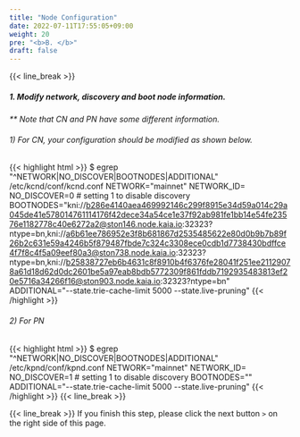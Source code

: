 ```yaml
---
title: "Node Configuration"
date: 2022-07-11T17:55:05+09:00
weight: 20
pre: "<b>B. </b>"
draft: false
---
```


{{< line_break >}}
##### 1. Modify network, discovery and boot node information.
_** Note that CN and PN have some different information._

###### 1) For CN, your configuration should be modified as shown below.
{{< highlight html >}}
$ egrep "^NETWORK|NO_DISCOVER|BOOTNODES|ADDITIONAL" /etc/kcnd/conf/kcnd.conf
NETWORK="mainnet"
NETWORK_ID=
NO_DISCOVER=0 # setting 1 to disable discovery
BOOTNODES="kni://b286e4140aea469992146c299f8915e34d59a014c29a045de41e578014761114176f42dece34a54ce1e37f92ab981fe1bb14e54fe23576e1182778c40e6272a2@ston146.node.kaia.io:32323?ntype=bn,kni://a6b61ee786952e3f8b681867d2535485622e80d0b9b7b89f26b2c631e59a4246b5f879487fbde7c324c3308ece0cdb1d7738430bdffce4f7f8c4f5a09eef80a3@ston738.node.kaia.io:32323?ntype=bn,kni://b25838727eb6b4631c8f8910b4f6376fe28041f251ee21129078a61d18d62d0dc2601be5a97eab8bdb5772309f861fddb7192935483813ef20e5716a34266f16@ston903.node.kaia.io:32323?ntype=bn"
ADDITIONAL="--state.trie-cache-limit 5000 --state.live-pruning"
{{< /highlight >}}

###### 2) For PN
{{< highlight html >}}
$ egrep "^NETWORK|NO_DISCOVER|BOOTNODES|ADDITIONAL" /etc/kpnd/conf/kpnd.conf
NETWORK="mainnet"
NETWORK_ID=
NO_DISCOVER=1 # setting 1 to disable discovery
BOOTNODES=""
ADDITIONAL="--state.trie-cache-limit 5000 --state.live-pruning"
{{< /highlight >}}
{{< line_break >}}

{{< line_break >}}
If you finish this step, please click the next button ```>``` on the right side of this page.
